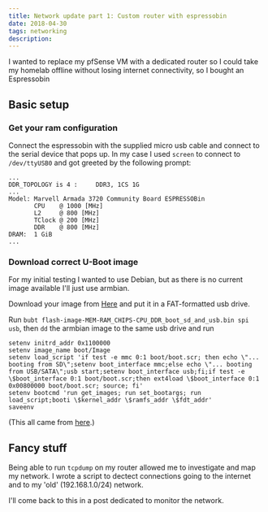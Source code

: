 ```yaml
---
title: Network update part 1: Custom router with espressobin
date: 2018-04-30
tags: networking
description: 
---
```

I wanted to replace my pfSense VM with a dedicated router so I could take my homelab offline without losing internet connectivity, so I bought an Espressobin


## Basic setup

### Get your ram configuration
Connect the espressobin with the supplied micro usb cable and connect to the serial device that pops up. In my case I used `screen` to connect to `/dev/ttyUSB0` and got greeted by the following prompt:

```
...
DDR_TOPOLOGY is 4 :     DDR3, 1CS 1G
...
Model: Marvell Armada 3720 Community Board ESPRESSOBin
       CPU    @ 1000 [MHz]
       L2     @ 800 [MHz]
       TClock @ 200 [MHz]
       DDR    @ 800 [MHz]
DRAM:  1 GiB
...
```

### Download correct U-Boot image

For my initial testing I wanted to use Debian, but as there is no current image available I'll just use armbian.

Download your image from [Here](https://dl.armbian.com/espressobin/u-boot/) and put it in a FAT-formatted usb drive.

Run `bubt flash-image-MEM-RAM_CHIPS-CPU_DDR_boot_sd_and_usb.bin spi usb`, then `dd` the armbian image to the same usb drive and run

```
setenv initrd_addr 0x1100000
setenv image_name boot/Image
setenv load_script 'if test -e mmc 0:1 boot/boot.scr; then echo \"... booting from SD\";setenv boot_interface mmc;else echo \"... booting from USB/SATA\";usb start;setenv boot_interface usb;fi;if test -e \$boot_interface 0:1 boot/boot.scr;then ext4load \$boot_interface 0:1 0x00800000 boot/boot.scr; source; fi'
setenv bootcmd 'run get_images; run set_bootargs; run load_script;booti \$kernel_addr \$ramfs_addr \$fdt_addr'
saveenv
```

(This all came from [here](https://www.armbian.com/espressobin/).)

## Fancy stuff

Being able to run `tcpdump` on my router allowed me to investigate and map my network. I wrote a script to dectect connections going to the internet and to my 'old' (192.168.1.0/24) network.

I'll come back to this in a post dedicated to monitor the network.
